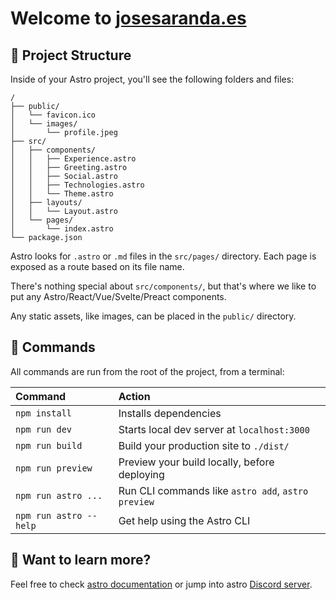 # Welcome to [josesaranda.es](https://josesaranda.es)

## 🚀 Project Structure

Inside of your Astro project, you'll see the following folders and files:

```
/
├── public/
│   └── favicon.ico
│   └── images/
│       └── profile.jpeg
├── src/
│   ├── components/
│   │   ├── Experience.astro
│   │   ├── Greeting.astro
│   │   ├── Social.astro
│   │   ├── Technologies.astro
│   │   └── Theme.astro
│   ├── layouts/
│   │   └── Layout.astro
│   └── pages/
│       └── index.astro
└── package.json
```

Astro looks for `.astro` or `.md` files in the `src/pages/` directory. Each page is exposed as a route based on its file name.

There's nothing special about `src/components/`, but that's where we like to put any Astro/React/Vue/Svelte/Preact components.

Any static assets, like images, can be placed in the `public/` directory.

## 🧞 Commands

All commands are run from the root of the project, from a terminal:

| Command                | Action                                             |
| :--------------------- | :------------------------------------------------- |
| `npm install`          | Installs dependencies                              |
| `npm run dev`          | Starts local dev server at `localhost:3000`        |
| `npm run build`        | Build your production site to `./dist/`            |
| `npm run preview`      | Preview your build locally, before deploying       |
| `npm run astro ...`    | Run CLI commands like `astro add`, `astro preview` |
| `npm run astro --help` | Get help using the Astro CLI                       |

## 👀 Want to learn more?

Feel free to check [astro documentation](https://docs.astro.build) or jump into astro [Discord server](https://astro.build/chat).
